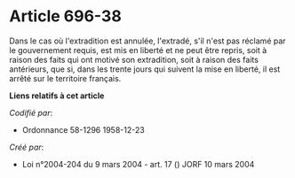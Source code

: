 # Article 696-38

Dans le cas où l'extradition est annulée, l'extradé, s'il n'est pas réclamé par le gouvernement requis, est mis en liberté et
ne peut être repris, soit à raison des faits qui ont motivé son extradition, soit à raison des faits antérieurs, que si, dans
les trente jours qui suivent la mise en liberté, il est arrêté sur le territoire français.

**Liens relatifs à cet article**

_Codifié par_:

  - Ordonnance 58-1296 1958-12-23

_Créé par_:

  - Loi n°2004-204 du 9 mars 2004 - art. 17 () JORF 10 mars 2004

